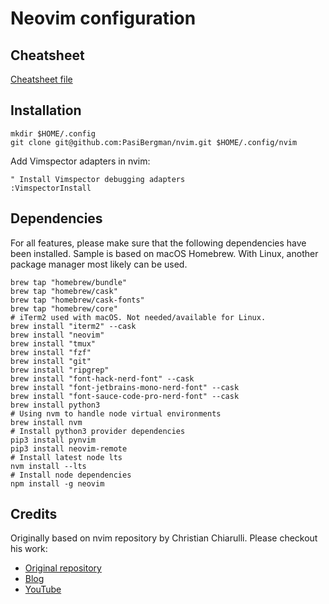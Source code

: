 # Neovim configuration

## Cheatsheet

[Cheatsheet file](keys/cheatsheet.md)

## Installation

```shell
mkdir $HOME/.config
git clone git@github.com:PasiBergman/nvim.git $HOME/.config/nvim
```

Add Vimspector adapters in nvim:

```viml
" Install Vimspector debugging adapters
:VimspectorInstall
```

## Dependencies

For all features, please make sure that the following dependencies have been
installed. Sample is based on macOS Homebrew. With Linux, another package manager
most likely can be used.

```shell
brew tap "homebrew/bundle"
brew tap "homebrew/cask"
brew tap "homebrew/cask-fonts"
brew tap "homebrew/core"
# iTerm2 used with macOS. Not needed/available for Linux.
brew install "iterm2" --cask
brew install "neovim"
brew install "tmux"
brew install "fzf"
brew install "git"
brew install "ripgrep"
brew install "font-hack-nerd-font" --cask
brew install "font-jetbrains-mono-nerd-font" --cask
brew install "font-sauce-code-pro-nerd-font" --cask
brew install python3
# Using nvm to handle node virtual environments
brew install nvm
# Install python3 provider dependencies
pip3 install pynvim
pip3 install neovim-remote
# Install latest node lts
nvm install --lts
# Install node dependencies
npm install -g neovim
```

## Credits

Originally based on nvim repository by Christian Chiarulli. Please checkout his work:

- [Original repository](https://github.com/ChristianChiarulli/nvim)
- [Blog](https://www.chrisatmachine.com)
- [YouTube](https://www.youtube.com/channel/UCS97tchJDq17Qms3cux8wcA)
